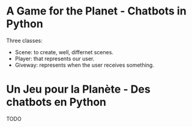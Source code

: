# A Game for the Planet - Chatbots in Python

Three classes:

- Scene: to create, well, differnet scenes.
- Player: that represents our user.
- Giveway: represents when the user receives something.

# Un Jeu pour la Planète - Des chatbots en Python

TODO